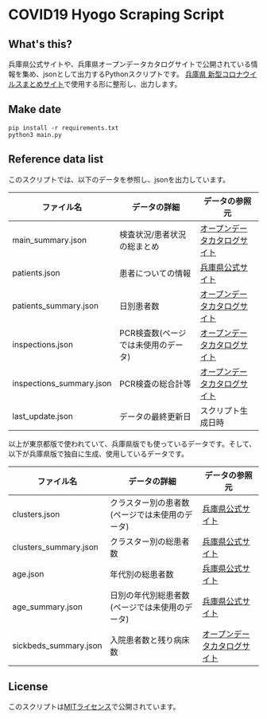 # COVID19 Hyogo Scraping Script

## What's this?
兵庫県公式サイトや、兵庫県オープンデータカタログサイトで公開されている情報を集め、jsonとして出力するPythonスクリプトです。
[兵庫県 新型コロナウイルスまとめサイト](https://stop-covid19-hyogo.org/)で使用する形に整形し、出力します。

## Make date
```shell script
pip install -r requirements.txt
python3 main.py
```

## Reference data list
このスクリプトでは、以下のデータを参照し、jsonを出力しています。

|ファイル名|データの詳細|データの参照元|
|---|---|---|
|main_summary.json|検査状況/患者状況の総まとめ|[オープンデータカタログサイト](http://open-data.pref.hyogo.lg.jp/index.php?key=muq1trrqj-175#_175)|
|patients.json|患者についての情報|[兵庫県公式サイト](https://web.pref.hyogo.lg.jp/kk03/corona_kanjyajyokyo.html)|
|patients_summary.json|日別患者数|[オープンデータカタログサイト](http://open-data.pref.hyogo.lg.jp/index.php?key=muve6rx2r-175#_175)|
|inspections.json|PCR検査数(ページでは未使用のデータ)|[オープンデータカタログサイト](http://open-data.pref.hyogo.lg.jp/index.php?key=muve6rx2r-175#_175)|
|inspections_summary.json|PCR検査の総合計等|[オープンデータカタログサイト](http://open-data.pref.hyogo.lg.jp/index.php?key=muve6rx2r-175#_175)|
|last_update.json|データの最終更新日|スクリプト生成日時|

以上が東京都版で使われていて、兵庫県版でも使っているデータです。そして、以下が兵庫県版で独自に生成、使用しているデータです。

|ファイル名|データの詳細|データの参照元|
|---|---|---|
|clusters.json|クラスター別の患者数(ページでは未使用のデータ)|[兵庫県公式サイト](https://web.pref.hyogo.lg.jp/kk03/corona_kanjyajyokyo.html)|
|clusters_summary.json|クラスター別の総患者数|[兵庫県公式サイト](https://web.pref.hyogo.lg.jp/kk03/corona_kanjyajyokyo.html)|
|age.json|年代別の総患者数|[兵庫県公式サイト](https://web.pref.hyogo.lg.jp/kk03/corona_kanjyajyokyo.html)|
|age_summary.json|日別の年代別総患者数(ページでは未使用のデータ)|[兵庫県公式サイト](https://web.pref.hyogo.lg.jp/kk03/corona_kanjyajyokyo.html)|
|sickbeds_summary.json|入院患者数と残り病床数|[オープンデータカタログサイト](http://open-data.pref.hyogo.lg.jp/index.php?key=muq1trrqj-175#_175)|


## License
このスクリプトは[MITライセンス](LICENSE)で公開されています。